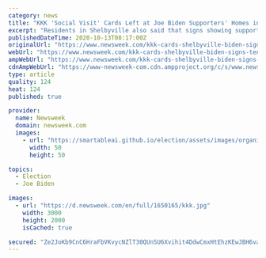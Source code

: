 ```yaml
---
category: news
title: "KKK 'Social Visit' Cards Left at Joe Biden Supporters' Homes in Tennessee"
excerpt: "Residents in Shelbyville also said that signs showing support for Democratic candidate appeared to have been run over by a car."
publishedDateTime: 2020-10-13T08:17:00Z
originalUrl: "https://www.newsweek.com/kkk-cards-shelbyville-biden-signs-tennessee-1538522"
webUrl: "https://www.newsweek.com/kkk-cards-shelbyville-biden-signs-tennessee-1538522"
ampWebUrl: "https://www.newsweek.com/kkk-cards-shelbyville-biden-signs-tennessee-1538522?amp=1"
cdnAmpWebUrl: "https://www-newsweek-com.cdn.ampproject.org/c/s/www.newsweek.com/kkk-cards-shelbyville-biden-signs-tennessee-1538522?amp=1"
type: article
quality: 124
heat: 124
published: true

provider:
  name: Newsweek
  domain: newsweek.com
  images:
    - url: "https://smartableai.github.io/election/assets/images/organizations/newsweek.com-50x50.jpg"
      width: 50
      height: 50

topics:
  - Election
  - Joe Biden

images:
  - url: "https://d.newsweek.com/en/full/1650165/kkk.jpg"
    width: 3000
    height: 2000
    isCached: true

secured: "Ze2JoKb9CnC6HraFbVKvycNZlT30QUnSU6Xvihit4DdwCmxHtEhzKEwJBH6vaLJj5nM9UDmc/eRAm0FH5cFWL8s+TSclvezDISv6Ys7M8dunP9GqBwI6s1FjGv6Z2Hari6MxV9GY7pMbE16QckYXUwPz76lYofKr793BJi5OAXYeaQPh5ev6eHekklKhmkQzLc7mXkAPKDnVlvDgoG9g1q5iVXN7Wt0ofN2JYZFU9cQmksK2MR1KwYKZqjPkAsRoQ/sG1UfjJUypa4B8U3oAMarpSJ1K1YYXg8eAtnBpII4oBLbMxiYztgTeDnnEy1cMWQ1/L54wG9OUUG0a5LfkvOcPrlcni/TbHD8yb+s9vgM=;wJP3EuyuOtLAUggrUGxoAQ=="
---
```


